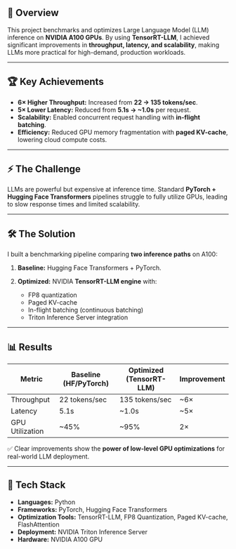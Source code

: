 
## 📖 Overview

This project benchmarks and optimizes Large Language Model (LLM) inference on **NVIDIA A100 GPUs**. By using **TensorRT-LLM**, I achieved significant improvements in **throughput, latency, and scalability**, making LLMs more practical for high-demand, production workloads.

---

## 🏆 Key Achievements

* **6× Higher Throughput:** Increased from **22 → 135 tokens/sec**.
* **5× Lower Latency:** Reduced from **5.1s → \~1.0s** per request.
* **Scalability:** Enabled concurrent request handling with **in-flight batching**.
* **Efficiency:** Reduced GPU memory fragmentation with **paged KV-cache**, lowering cloud compute costs.

---

## ⚡ The Challenge

LLMs are powerful but expensive at inference time. Standard **PyTorch + Hugging Face Transformers** pipelines struggle to fully utilize GPUs, leading to slow response times and limited scalability.

---

## 🛠️ The Solution

I built a benchmarking pipeline comparing **two inference paths** on A100:

1. **Baseline:** Hugging Face Transformers + PyTorch.
2. **Optimized:** NVIDIA **TensorRT-LLM engine** with:

   * FP8 quantization
   * Paged KV-cache
   * In-flight batching (continuous batching)
   * Triton Inference Server integration

---

## 📊 Results

| Metric          | Baseline (HF/PyTorch) | Optimized (TensorRT-LLM) | Improvement |
| --------------- | --------------------- | ------------------------ | ----------- |
| Throughput      | 22 tokens/sec         | 135 tokens/sec           | \~6×        |
| Latency         | 5.1s                  | \~1.0s                   | \~5×        |
| GPU Utilization | \~45%                 | \~95%                    | 2×          |

✅ Clear improvements show the **power of low-level GPU optimizations** for real-world LLM deployment.

---

## 📂 Tech Stack

* **Languages:** Python
* **Frameworks:** PyTorch, Hugging Face Transformers
* **Optimization Tools:** TensorRT-LLM, FP8 Quantization, Paged KV-cache, FlashAttention
* **Deployment:** NVIDIA Triton Inference Server
* **Hardware:** NVIDIA A100 GPU

